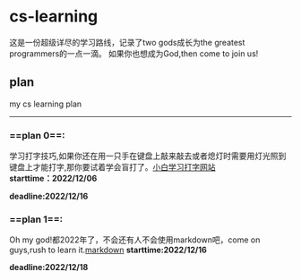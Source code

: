 # cs-learning
这是一份超级详尽的学习路线，记录了two gods成长为the greatest programmers的一点一滴。
如果你也想成为God,then come to join us!
## plan
my cs learning plan
*****
### ==plan 0==:

学习打字技巧,如果你还在用一只手在键盘上敲来敲去或者熄灯时需要用灯光照到键盘上才能打字,那你要试着学会盲打了。[小白学习打字网站](https://www.typingclub.com/sportal/program-3.game)     
**starttime：2022/12/06**

**deadline:2022/12/16**
### ==plan 1==:
Oh my god!都2022年了，不会还有人不会使用markdown吧，come on guys,rush to learn it.[markdown](https://markdown.com.cn/)
**starttime:2022/12/16**

**deadline:2022/12/18**
